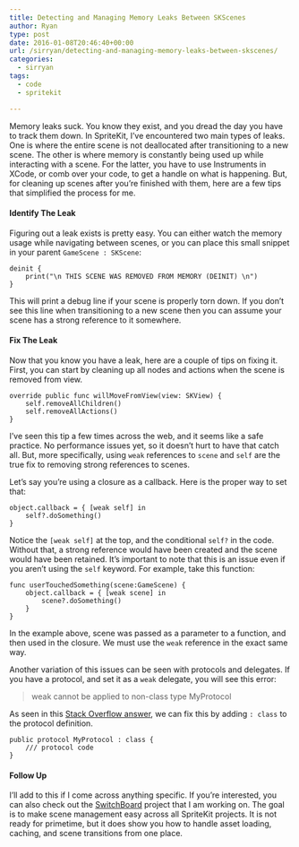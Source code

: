 ```yaml
---
title: Detecting and Managing Memory Leaks Between SKScenes
author: Ryan
type: post
date: 2016-01-08T20:46:40+00:00
url: /sirryan/detecting-and-managing-memory-leaks-between-skscenes/
categories:
  - sirryan
tags:
  - code
  - spritekit

---
```

Memory leaks suck. You know they exist, and you dread the day you have to track them down. In SpriteKit, I&#8217;ve encountered two main types of leaks. One is where the entire scene is not deallocated after transitioning to a new scene. The other is where memory is constantly being used up while interacting with a scene. For the latter, you have to use Instruments in XCode, or comb over your code, to get a handle on what is happening. But, for cleaning up scenes after you&#8217;re finished with them, here are a few tips that simplified the process for me.
<!--more-->

#### Identify The Leak

Figuring out a leak exists is pretty easy. You can either watch the memory usage while navigating between scenes, or you can place this small snippet in your parent `GameScene : SKScene`:

    deinit {
        print("\n THIS SCENE WAS REMOVED FROM MEMORY (DEINIT) \n")
    }

This will print a debug line if your scene is properly torn down. If you don&#8217;t see this line when transitioning to a new scene then you can assume your scene has a strong reference to it somewhere.

#### Fix The Leak

Now that you know you have a leak, here are a couple of tips on fixing it. First, you can start by cleaning up all nodes and actions when the scene is removed from view.

    override public func willMoveFromView(view: SKView) {
        self.removeAllChildren()
        self.removeAllActions()
    }

I&#8217;ve seen this tip a few times across the web, and it seems like a safe practice. No performance issues yet, so it doesn&#8217;t hurt to have that catch all. But, more specifically, using `weak` references to `scene` and `self` are the true fix to removing strong references to scenes.

Let&#8217;s say you&#8217;re using a closure as a callback. Here is the proper way to set that:

    object.callback = { [weak self] in
        self?.doSomething()
    }

Notice the `[weak self]` at the top, and the conditional `self?` in the code. Without that, a strong reference would have been created and the scene would have been retained. It&#8217;s important to note that this is an issue even if you aren&#8217;t using the `self` keyword. For example, take this function:

    func userTouchedSomething(scene:GameScene) {
        object.callback = { [weak scene] in
            scene?.doSomething()
        }
    }

In the example above, scene was passed as a parameter to a function, and then used in the closure. We must use the `weak` reference in the exact same way.

Another variation of this issues can be seen with protocols and delegates. If you have a protocol, and set it as a `weak` delegate, you will see this error:

> weak cannot be applied to non-class type MyProtocol

As seen in this <a href="http://stackoverflow.com/questions/24066304/how-can-i-make-a-weak-protocol-reference-in-pure-swift-w-o-objc" target="_blank">Stack Overflow answer</a>, we can fix this by adding `: class` to the protocol definition.

    public protocol MyProtocol : class {
        /// protocol code
    }

#### Follow Up

I&#8217;ll add to this if I come across anything specific. If you&#8217;re interested, you can also check out the <a href="https://github.com/veeneck/SwitchBoard" target="_blank">SwitchBoard</a> project that I am working on. The goal is to make scene management easy across all SpriteKit projects. It is not ready for primetime, but it does show you how to handle asset loading, caching, and scene transitions from one place.